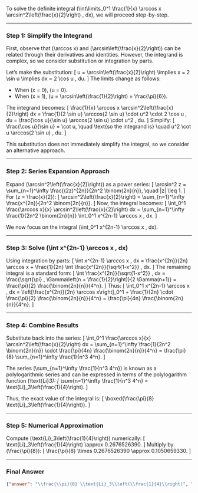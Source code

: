 To solve the definite integral \(\int\limits_0^1 \frac{1}{x} \arccos x \arcsin^2\left(\frac{x}{2}\right) \, dx\), we will proceed step-by-step.

---

### Step 1: Simplify the Integrand
First, observe that \(\arccos x\) and \(\arcsin\left(\frac{x}{2}\right)\) can be related through their derivatives and identities. However, the integrand is complex, so we consider substitution or integration by parts.

Let’s make the substitution:
\[
u = \arcsin\left(\frac{x}{2}\right) \implies x = 2 \sin u \implies dx = 2 \cos u \, du.
\]
The limits change as follows:
- When \(x = 0\), \(u = 0\).
- When \(x = 1\), \(u = \arcsin\left(\frac{1}{2}\right) = \frac{\pi}{6}\).

The integrand becomes:
\[
\frac{1}{x} \arccos x \arcsin^2\left(\frac{x}{2}\right) dx = \frac{1}{2 \sin u} \arccos(2 \sin u) \cdot u^2 \cdot 2 \cos u \, du = \frac{\cos u}{\sin u} \arccos(2 \sin u) \cdot u^2 \, du.
\]
Simplify:
\[
\frac{\cos u}{\sin u} = \cot u, \quad \text{so the integrand is} \quad u^2 \cot u \arccos(2 \sin u) \, du.
\]

This substitution does not immediately simplify the integral, so we consider an alternative approach.

---

### Step 2: Series Expansion Approach
Expand \(\arcsin^2\left(\frac{x}{2}\right)\) as a power series:
\[
\arcsin^2 z = \sum_{n=1}^\infty \frac{(2z)^{2n}}{2n^2 \binom{2n}{n}}, \quad |z| \leq 1.
\]
For \(z = \frac{x}{2}\):
\[
\arcsin^2\left(\frac{x}{2}\right) = \sum_{n=1}^\infty \frac{x^{2n}}{2n^2 \binom{2n}{n}}.
\]
Now, the integral becomes:
\[
\int_0^1 \frac{\arccos x}{x} \arcsin^2\left(\frac{x}{2}\right) dx = \sum_{n=1}^\infty \frac{1}{2n^2 \binom{2n}{n}} \int_0^1 x^{2n-1} \arccos x \, dx.
\]

We now focus on the integral \(\int_0^1 x^{2n-1} \arccos x \, dx\).

---

### Step 3: Solve \(\int x^{2n-1} \arccos x \, dx\)
Using integration by parts:
\[
\int x^{2n-1} \arccos x \, dx = \frac{x^{2n}}{2n} \arccos x + \frac{1}{2n} \int \frac{x^{2n}}{\sqrt{1-x^2}} \, dx.
\]
The remaining integral is a standard form:
\[
\int \frac{x^{2n}}{\sqrt{1-x^2}} \, dx = \frac{\sqrt{\pi} \, \Gamma\left(n + \frac{1}{2}\right)}{2 \Gamma(n+1)} = \frac{\pi}{2} \frac{\binom{2n}{n}}{4^n}.
\]
Thus:
\[
\int_0^1 x^{2n-1} \arccos x \, dx = \left[\frac{x^{2n}}{2n} \arccos x\right]_0^1 + \frac{1}{2n} \cdot \frac{\pi}{2} \frac{\binom{2n}{n}}{4^n} = \frac{\pi}{4n} \frac{\binom{2n}{n}}{4^n}.
\]

---

### Step 4: Combine Results
Substitute back into the series:
\[
\int_0^1 \frac{\arccos x}{x} \arcsin^2\left(\frac{x}{2}\right) dx = \sum_{n=1}^\infty \frac{1}{2n^2 \binom{2n}{n}} \cdot \frac{\pi}{4n} \frac{\binom{2n}{n}}{4^n} = \frac{\pi}{8} \sum_{n=1}^\infty \frac{1}{n^3 4^n}.
\]

The series \(\sum_{n=1}^\infty \frac{1}{n^3 4^n}\) is known as a polylogarithmic series and can be expressed in terms of the polylogarithm function \(\text{Li}_3\):
\[
\sum_{n=1}^\infty \frac{1}{n^3 4^n} = \text{Li}_3\left(\frac{1}{4}\right).
\]

Thus, the exact value of the integral is:
\[
\boxed{\frac{\pi}{8} \text{Li}_3\left(\frac{1}{4}\right)}.
\]

---

### Step 5: Numerical Approximation
Compute \(\text{Li}_3\left(\frac{1}{4}\right)\) numerically:
\[
\text{Li}_3\left(\frac{1}{4}\right) \approx 0.2676526390.
\]
Multiply by \(\frac{\pi}{8}\):
\[
\frac{\pi}{8} \times 0.2676526390 \approx 0.1050659330.
\]

---

### Final Answer
```json
{"answer": "\\frac{\\pi}{8} \\text{Li}_3\\left(\\frac{1}{4}\\right)", "numerical_answer": "0.1050659330"}
```